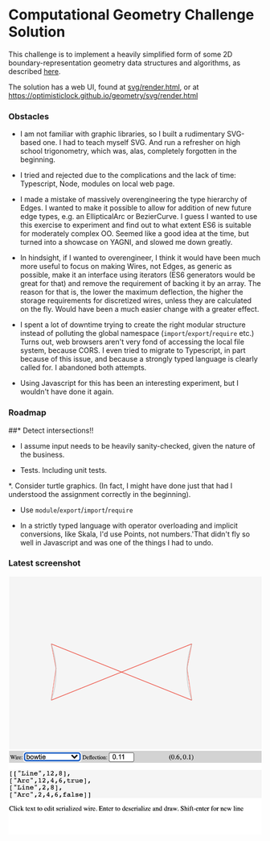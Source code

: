 

# Computational Geometry Challenge Solution

This challenge is to implement a heavily simplified form of some 2D
boundary-representation geometry data structures and algorithms, as described [here](GeometryTakeHome.md).

The solution has a web UI, found at [svg/render.html](svg/render.html), or at https://optimisticlock.github.io/geometry/svg/render.html 



### Obstacles

* I am not familiar with graphic libraries, so I built a rudimentary SVG-based one. I had to teach myself SVG. And run a refresher on high school trigonometry, which was, alas, completely forgotten in the beginning.

* I tried and rejected due to the complications and the lack of time: Typescript, Node, modules on local web page. 

* I made a mistake of massively overengineering the type hierarchy of Edges. I wanted to make it possible to allow for addition of new future edge types, e.g. an EllipticalArc or BezierCurve. I guess I wanted to use this exercise to experiment and find out to what extent ES6 is suitable for moderately complex OO. Seemed like a good idea at the time, but turned into a showcase on YAGNI, and slowed me down greatly. 

* In hindsight, if I wanted to overengineer, I think it would have been much more useful to focus on making Wires, not Edges, as generic as possible, make it an interface using iterators (ES6 generators would be great for that) and remove the requirement of backing it by an array. The reason for that is, the lower the maximum deflection, the higher the storage requirements for discretized wires, unless they are calculated on the fly. Would have been a much easier change with a greater effect.

* I spent a lot of downtime trying to create the right modular structure instead of polluting the global namespace (`import`/`export`/`require` etc.) Turns out, web browsers aren't very fond of accessing the local file system, because CORS. I even tried to migrate to Typescript, in part because of this issue, and because a strongly typed language is clearly called for. I abandoned both attempts.

* Using Javascript for this has been an interesting experiment, but I wouldn't have done it again.


### Roadmap

##* Detect intersections!!


* I assume input needs to be heavily sanity-checked, given the nature of the business.

* Tests. Including unit tests.

*. Consider turtle graphics. (In fact, I  might have done just that had I understood the assignment correctly in the beginning).
 
* Use `module`/`export`/`import`/`require`

* In a strictly typed language with operator overloading and implicit conversions, like Skala, I'd use Points, not numbers.'That didn't fly so well in Javascript and was one of the things I had to undo.



### Latest screenshot

![Snapshot](svg/snapshot.png)    
    
